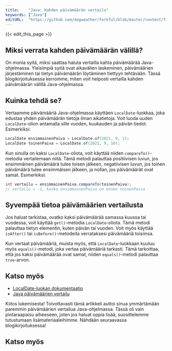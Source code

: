 ```yaml
---
title:    "Java: Kahden päivämäärän vertailu"
keywords: ["Java"]
editURL:  "https://github.com/dogweather/forkful/blob/master/content/fi/java/comparing-two-dates.md"
---
```


{{< edit_this_page >}}

## Miksi verrata kahden päivämäärän välillä?

On monia syitä, miksi saattaa haluta vertailla kahta päivämäärää Java-ohjelmassa. Yleisimpiä syitä ovat aikavälien laskeminen, päivämäärien järjestäminen tai tietyn päivämäärän löytäminen tiettyyn tehtävään. Tässä blogikirjoituksessa kerromme, miten voit helposti vertailla kahden päivämäärän välillä Java-ohjelmassa.

## Kuinka tehdä se?

Vertaamme päivämääriä Java-ohjelmassa käyttäen `LocalDate`-luokkaa, joka edustaa yhden päivämäärän tietoja ilman aikatietoja. Voit luoda uuden `LocalDate`-olion antamalla sille vuoden, kuukauden ja päivän tiedot. Esimerkiksi:

```Java
LocalDate ensimmainenPaiva = LocalDate.of(2021, 9, 1);
LocalDate toinenPaiva = LocalDate.of(2021, 9, 10);
```

Kun sinulla on kaksi `LocalDate`-oliota, voit käyttää niiden `compareTo()`-metodia vertailemaan niitä. Tämä metodi palauttaa positiivisen luvun, jos ensimmäinen päivämäärä tulee toisen jälkeen, negatiivisen luvun, jos toinen päivämäärä tulee ensimmäisen jälkeen, ja nollan, jos päivämäärät ovat samat. Esimerkiksi:

```Java
int vertailu = ensimmainenPaiva.compareTo(toinenPaiva);
// vertailu = -1, koska ensimmainenPaiva on ennen toinenPaiva
```

## Syvempää tietoa päivämäärien vertailusta

Jos haluat tarkistaa, ovatko kaksi päivämäärää samassa kuussa tai vuodessa, voit käyttää `get()`-metodia `LocalDate`-oliota. Tämä metodi palauttaa tietyn elementin, kuten päivän tai vuoden. Voit myös käyttää `isAfter()` tai `isBefore()`-metodeita verrataksesi päivämääriä toisiinsa.

Kun vertaat päivämääriä, muista myös, että `LocalDate`-luokkaan kuuluu myös `equals()`-metodi, joka vertaa päivämääriä tarkasti. Tämä tarkoittaa, että jos kaksi päivämäärää ovat samat, niiden `equals()`-metodi palauttaa `true`-arvon.

## Katso myös

- [LocalDate-luokan dokumentaatio](https://docs.oracle.com/javase/8/docs/api/java/time/LocalDate.html)
- [Java päivämäärien vertailu](https://www.baeldung.com/java-compare-dates)

Kiitos lukemisesta! Toivottavasti tämä artikkeli auttoi sinua ymmärtämään paremmin päivämäärien vertailua Java-ohjelmassa. Tässä oli vain pintaraapaisu aiheeseen, joten jos haluat oppia lisää, suosittelemme tutustumaan lisämateriaaleihimme. Nähdään seuraavassa blogikirjoituksessa!

## Katso myös